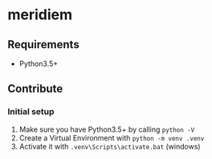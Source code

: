 # meridiem

## Requirements
* Python3.5+

## Contribute

### Initial setup

1. Make sure you have Python3.5+ by calling ```python -V```
2. Create a Virtual Environment with ```python -m venv .venv```
3. Activate it with ```.venv\Scripts\activate.bat``` (windows)